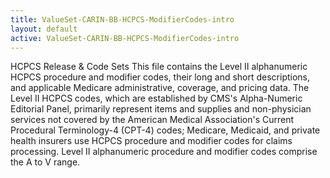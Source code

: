 ```yaml
---
title: ValueSet-CARIN-BB-HCPCS-ModifierCodes-intro
layout: default
active: ValueSet-CARIN-BB-HCPCS-ModifierCodes-intro
---
```


HCPCS Release & Code Sets
This file contains the Level II alphanumeric HCPCS procedure and modifier codes, their long and short descriptions, and applicable Medicare administrative, coverage, and pricing data.  The Level II HCPCS codes, which are established by CMS's Alpha-Numeric Editorial Panel, primarily represent items and supplies and non-physician services not covered by the American Medical Association's Current Procedural Terminology-4 (CPT-4) codes; Medicare, Medicaid, and private health insurers use HCPCS procedure and modifier codes for claims processing.  Level II alphanumeric procedure and modifier codes comprise the A to V range.